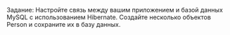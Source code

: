 Задание: Настройте связь между вашим приложением и базой данных MySQL с использованием Hibernate. Создайте несколько объектов Person и сохраните их в базу данных.
